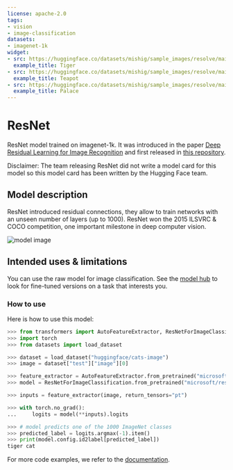 ```yaml
---
license: apache-2.0
tags:
- vision
- image-classification
datasets:
- imagenet-1k
widget:
- src: https://huggingface.co/datasets/mishig/sample_images/resolve/main/tiger.jpg
  example_title: Tiger
- src: https://huggingface.co/datasets/mishig/sample_images/resolve/main/teapot.jpg
  example_title: Teapot
- src: https://huggingface.co/datasets/mishig/sample_images/resolve/main/palace.jpg
  example_title: Palace
---
```


# ResNet

ResNet model trained on imagenet-1k. It was introduced in the paper [Deep Residual Learning for Image Recognition](https://arxiv.org/abs/1512.03385) and first released in [this repository](https://github.com/KaimingHe/deep-residual-networks). 

Disclaimer: The team releasing ResNet did not write a model card for this model so this model card has been written by the Hugging Face team.

## Model description

ResNet introduced residual connections, they allow to train networks with an unseen number of layers (up to 1000). ResNet won the 2015 ILSVRC & COCO competition, one important milestone in deep computer vision.

![model image](https://huggingface.co/datasets/huggingface/documentation-images/resolve/main/resnet_architecture.png)

## Intended uses & limitations

You can use the raw model for image classification. See the [model hub](https://huggingface.co/models?search=resnet) to look for
fine-tuned versions on a task that interests you.

### How to use

Here is how to use this model:

```python
>>> from transformers import AutoFeatureExtractor, ResNetForImageClassification
>>> import torch
>>> from datasets import load_dataset

>>> dataset = load_dataset("huggingface/cats-image")
>>> image = dataset["test"]["image"][0]

>>> feature_extractor = AutoFeatureExtractor.from_pretrained("microsoft/resnet-18")
>>> model = ResNetForImageClassification.from_pretrained("microsoft/resnet-18")

>>> inputs = feature_extractor(image, return_tensors="pt")

>>> with torch.no_grad():
...     logits = model(**inputs).logits

>>> # model predicts one of the 1000 ImageNet classes
>>> predicted_label = logits.argmax(-1).item()
>>> print(model.config.id2label[predicted_label])
tiger cat
```



For more code examples, we refer to the [documentation](https://huggingface.co/docs/transformers/master/en/model_doc/resnet).